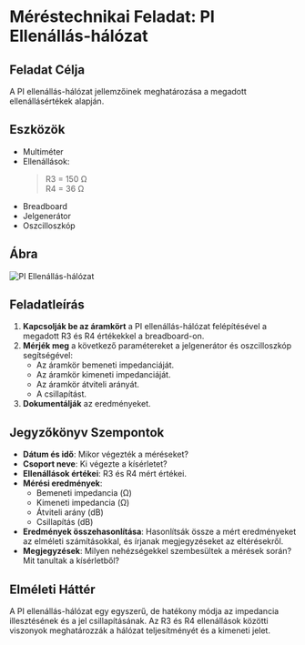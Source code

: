 # Méréstechnikai Feladat: PI Ellenállás-hálózat

## Feladat Célja
A PI ellenállás-hálózat jellemzőinek meghatározása a megadott ellenállásértékek alapján.

## Eszközök
- Multiméter
- Ellenállások: 
  > R3 = 150 Ω   
  > R4 = 36 Ω   
- Breadboard
- Jelgenerátor
- Oszcilloszkóp

## Ábra
![PI Ellenállás-hálózat](https://www.electronics-notes.com/images/attenuator-resistive-pi-section-pad.svg)

## Feladatleírás
1. **Kapcsolják be az áramkört** a PI ellenállás-hálózat felépítésével a megadott R3 és R4 értékekkel a breadboard-on.
2. **Mérjék meg** a következő paramétereket a jelgenerátor és oszcilloszkóp segítségével:
   - Az áramkör bemeneti impedanciáját.
   - Az áramkör kimeneti impedanciáját.
   - Az áramkör átviteli arányát.
   - A csillapítást.
3. **Dokumentálják** az eredményeket.

## Jegyzőkönyv Szempontok
- **Dátum és idő**: Mikor végezték a méréseket?
- **Csoport neve**: Ki végezte a kísérletet?
- **Ellenállások értékei**: R3 és R4 mért értékei.
- **Mérési eredmények**:
  - Bemeneti impedancia (Ω)
  - Kimeneti impedancia (Ω)
  - Átviteli arány (dB)
  - Csillapítás (dB)
- **Eredmények összehasonlítása**: Hasonlítsák össze a mért eredményeket az elméleti számításokkal, és írjanak megjegyzéseket az eltérésekről.
- **Megjegyzések**: Milyen nehézségekkel szembesültek a mérések során? Mit tanultak a kísérletből?

## Elméleti Háttér
A PI ellenállás-hálózat egy egyszerű, de hatékony módja az impedancia illesztésének és a jel csillapításának. Az R3 és R4 ellenállások közötti viszonyok meghatározzák a hálózat teljesítményét és a kimeneti jelet.

